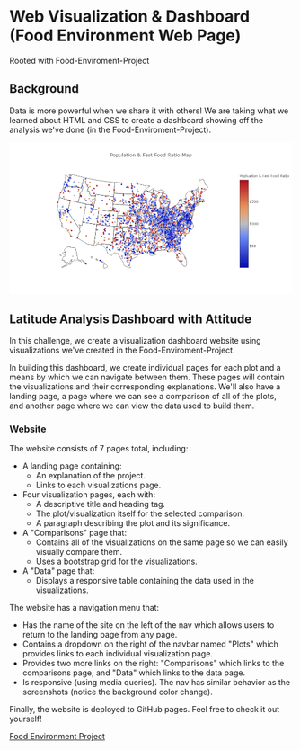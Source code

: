 # Web Visualization & Dashboard (Food Environment Web Page)
Rooted with Food-Enviroment-Project

## Background

Data is more powerful when we share it with others! We are taking what we learned about HTML and CSS to create a dashboard showing off the analysis we've done (in the Food-Enviroment-Project).

![heat_map](Images/heat_map.png)

## Latitude Analysis Dashboard with Attitude

In this challenge, we create a visualization dashboard website using visualizations we've created in the Food-Enviroment-Project.

In building this dashboard, we create individual pages for each plot and a means by which we can navigate between them. These pages will contain the visualizations and their corresponding explanations. We'll also have a landing page, a page where we can see a comparison of all of the plots, and another page where we can view the data used to build them.

### Website 

The website consists of 7 pages total, including:

* A landing page containing:
  * An explanation of the project.
  * Links to each visualizations page.
* Four visualization pages, each with:
  * A descriptive title and heading tag.
  * The plot/visualization itself for the selected comparison.
  * A paragraph describing the plot and its significance.
* A "Comparisons" page that:
  * Contains all of the visualizations on the same page so we can easily visually compare them.
  * Uses a bootstrap grid for the visualizations.
* A "Data" page that:
  * Displays a responsive table containing the data used in the visualizations.

The website has a navigation menu that:

* Has the name of the site on the left of the nav which allows users to return to the landing page from any page.
* Contains a dropdown on the right of the navbar named "Plots" which provides links to each individual visualization page.
* Provides two more links on the right: "Comparisons" which links to the comparisons page, and "Data" which links to the data page.
* Is responsive (using media queries). The nav has similar behavior as the screenshots (notice the background color change).

Finally, the website is deployed to GitHub pages. Feel free to check it out yourself!

[Food Environment Project](https://normanlo4319.github.io/Food-Environment-Web-Page/)



